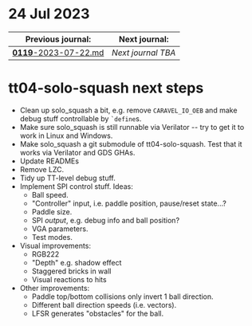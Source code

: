 # 24 Jul 2023

| Previous journal: | Next journal: |
|-|-|
| [**0119**-2023-07-22.md](./0119-2023-07-22.md) | *Next journal TBA* |

# tt04-solo-squash next steps

*   Clean up solo_squash a bit, e.g. remove `CARAVEL_IO_OEB` and make debug stuff controllable by `` `define ``s.
*   Make sure solo_squash is still runnable via Verilator -- try to get it to work in Linux and Windows.
*   Make solo_squash a git submodule of tt04-solo-squash. Test that it works via Verilator and GDS GHAs.
*   Update READMEs
*   Remove LZC.
*   Tidy up TT-level debug stuff.
*   Implement SPI control stuff. Ideas:
    *   Ball speed.
    *   "Controller" input, i.e. paddle position, pause/reset state...?
    *   Paddle size.
    *   SPI *output*, e.g. debug info and ball position?
    *   VGA parameters.
    *   Test modes.
*   Visual improvements:
    *   RGB222
    *   "Depth" e.g. shadow effect
    *   Staggered bricks in wall
    *   Visual reactions to hits
*   Other improvements:
    *   Paddle top/bottom collisions only invert 1 ball direction.
    *   Different ball direction speeds (i.e. vectors).
    *   LFSR generates "obstacles" for the ball.
